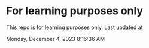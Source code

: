 # For learning purposes only
This repo is for learning purposes only.
Last updated at

Monday, December 4, 2023 8:16:36 AM

